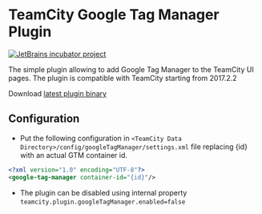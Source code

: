 # TeamCity Google Tag Manager Plugin
[![JetBrains incubator project](http://jb.gg/badges/incubator-plastic.svg)](https://confluence.jetbrains.com/display/ALL/JetBrains+on+GitHub)

The simple plugin allowing to add Google Tag Manager to the TeamCity UI pages. 
The plugin is compatible with TeamCity starting from 2017.2.2

Download [latest plugin binary](https://teamcity.jetbrains.com/guestAuth/repository/download/TeamCityPluginsByJetBrains_TeamcityGoogleTagManagerPlugin_Build/.lastFinished/google-tag-manager.zip)

## Configuration
 * Put the following configuration in `<TeamCity Data Directory>/config/googleTagManager/settings.xml` file 
 replacing {id} with an actual GTM container id.

```xml
<?xml version="1.0" encoding="UTF-8"?>
<google-tag-manager container-id="{id}"/>
```
* The plugin can be disabled using internal property `teamcity.plugin.googleTagManager.enabled=false`
